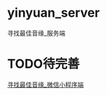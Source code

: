 # yinyuan_server
寻找最佳音缘_服务端
# TODO待完善

<a href="https://github.com/Kevin-free/yinyuan_weapp" rel="nofollow">寻找最佳音缘_微信小程序端</a>

